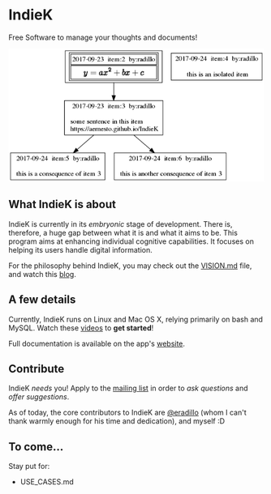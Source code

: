 # IndieK
Free Software to manage your thoughts and documents!

![Itemsgraph](/docs/images/my_first_topic.png)

## What IndieK is about
IndieK is currently in its _embryonic_ stage of development. There is, therefore, a huge gap between what it is and what it aims to be. This program aims at enhancing individual cognitive capabilities. It focuses on helping its users handle digital information.

For the philosophy behind IndieK, you may check out the [VISION.md](https://github.com/aernesto/IndieK/blob/master/VISION.md) file, and watch this [blog](https://adrianblogtech.wordpress.com/).

## A few details
Currently, IndieK runs on Linux and Mac OS X, relying primarily on bash and MySQL. Watch these [videos](https://www.youtube.com/watch?v=XSA4KEFhVLk&list=PLJhmxsk-_V30bt1XSgXav3dLp0qyEegnD) to **get started**!

Full documentation is available on the app's [website](https://aernesto.github.io/IndieK/).

## Contribute
IndieK _needs_ you! Apply to the [mailing list](https://groups.google.com/forum/#!forum/indiek) in order to _ask questions_ and _offer suggestions_.

As of today, the core contributors to IndieK are [@eradillo](https://github.com/eradillo) (whom I can't thank warmly enough for his time and dedication), and myself :D

## To come...
Stay put for:
- USE_CASES.md
